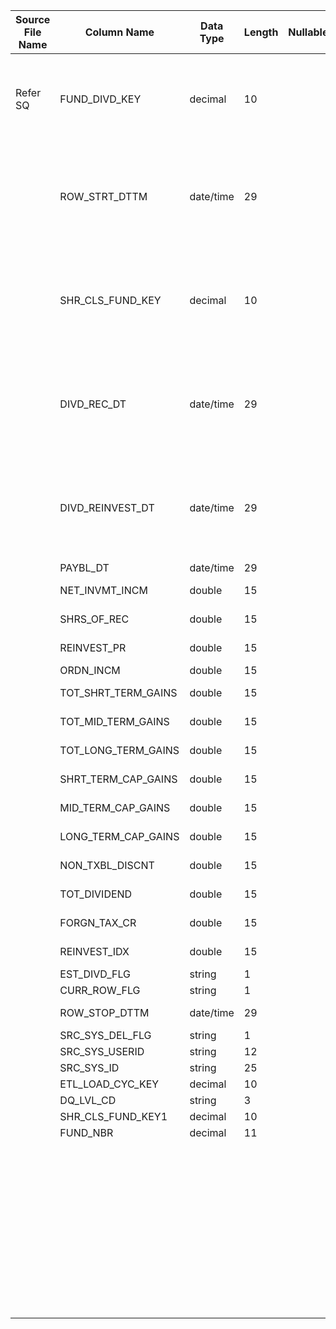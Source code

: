 |	Source File Name	|	Column Name	|	Data Type	|	Length	|	Nullable	|	PK	|	BK	|		|		|		|		|	Table Name	|	Target Table Name	|	Data Type	|	Length	|	Nullable	|	PK	|		|
|	---	|	---	|	---	|	---	|	---	|	---	|	---	|	---	|	---	|	---	|	---	|	---	|	---	|	---	|	---	|	---	|	---	|	---	|
|	Refer SQ	|	FUND_DIVD_KEY	|	decimal	|	10	|		|		|		|	Increment the key value by'1' for each new record	|	Increment the key value by'1' for each new record	|		|	If the record already present for 'COMPST_CD'  then update the existing record	|		|	FUND_DIVD_KEY	|	"number(p,s)"	|	10	|		|	Y	|		|
|		|	ROW_STRT_DTTM	|	date/time	|	29	|		|		|		|	As per Lookup Logic	|	FUND_KEY	|	//FUND_KEY<br>Table : HDM.FUND<br>Condition : FUND_NBR = IN_FUND_NBR <br>Output Column: FUND_KEY	|		|		|	FUND_KEY	|	"number(p,s)"	|	10	|		|	Y	|		|
|		|	SHR_CLS_FUND_KEY	|	decimal	|	10	|		|		|		|	As per Lookup Logic	|	REC_DAY_KEY	|	//REC_DAY_KEY<br>Table :HDM.CALENDAR<br>Condition : CAL_DAY = IN_CAL_DAY<br>Output Column: DAY_KEY	|		|		|	REC_DAY_KEY	|	"number(p,s)"	|	10	|		|	Y	|		|
|		|	DIVD_REC_DT	|	date/time	|	29	|		|		|		|	As per Lookup Logic	|	REINVEST_DAY_KEY	|	//REC_DAY_KEY<br>Table :HDM.CALENDAR<br>Condition : CAL_DAY = IN_CAL_DAY<br>Output Column: DAY_KEY	|		|		|	REINVEST_DAY_KEY	|	"number(p,s)"	|	10	|		|	Y	|		|
|		|	DIVD_REINVEST_DT	|	date/time	|	29	|		|		|		|	As per Lookup Logic	|	PAYBL_DAY_KEY	|	//REC_DAY_KEY<br>Table :HDM.CALENDAR<br>Condition : CAL_DAY = IN_CAL_DAY<br>Output Column: DAY_KEY	|		|		|	PAYBL_DAY_KEY	|	"number(p,s)"	|	10	|		|	Y	|		|
|		|	PAYBL_DT	|	date/time	|	29	|		|		|		|	TOT_DIVD From Source	|	TOT_DIVD	|		|		|		|	TOT_DIVD	|	number	|	15	|		|		|		|
|		|	NET_INVMT_INCM	|	double	|	15	|		|		|		|	NET_INVMT_INCM From Source	|	NET_INVMT_INCM	|		|		|		|	NET_INVMT_INCM	|	number	|	15	|		|		|		|
|		|	SHRS_OF_REC	|	double	|	15	|		|		|		|	SHRS_OF_REC From Source	|	SHRS_OF_REC	|		|		|		|	SHRS_OF_REC	|	number	|	15	|		|		|		|
|		|	REINVEST_PR	|	double	|	15	|		|		|		|	RE_INVST_PR From Source	|	RE_INVST_PR	|		|		|		|	RE_INVST_PR	|	number	|	15	|		|		|		|
|		|	ORDN_INCM	|	double	|	15	|		|		|		|	ORDN_INCM	|	ORDN_INCM	|		|		|		|	ORDN_INCM	|	number	|	15	|		|		|		|
|		|	TOT_SHRT_TERM_GAINS	|	double	|	15	|		|		|		|	TOT_SHRT_TERM_GAINS From Source	|	TOT_SHRT_TERM_GAINS	|		|		|		|	TOT_SHRT_TERM_GAINS	|	number	|	15	|		|		|		|
|		|	TOT_MID_TERM_GAINS	|	double	|	15	|		|		|		|	TOT_MID_TERM_GAINS From Source	|	TOT_MID_TERM_GAINS	|		|		|		|	TOT_MID_TERM_GAINS	|	number	|	15	|		|		|		|
|		|	TOT_LONG_TERM_GAINS	|	double	|	15	|		|		|		|	TOT_LONG_TERM_GAINS From Source	|	TOT_LONG_TERM_GAINS	|		|		|		|	TOT_LONG_TERM_GAINS	|	number	|	15	|		|		|		|
|		|	SHRT_TERM_CAP_GAINS	|	double	|	15	|		|		|		|	SHRT_TERM_CAP_GAINS From Source	|	SHRT_TERM_CAP_GAINS	|		|		|		|	SHRT_TERM_CAP_GAINS	|	number	|	15	|		|		|		|
|		|	MID_TERM_CAP_GAINS	|	double	|	15	|		|		|		|	MID_TERM_CAP_GAINS From Source	|	MID_TERM_CAP_GAINS	|		|		|		|	MID_TERM_CAP_GAINS	|	number	|	15	|		|		|		|
|		|	LONG_TERM_CAP_GAINS	|	double	|	15	|		|		|		|	LONG_TERM_CAP_GAINS From Source	|	LONG_TERM_CAP_GAINS	|		|		|		|	LONG_TERM_CAP_GAINS	|	number	|	15	|		|		|		|
|		|	NON_TXBL_DISCNT	|	double	|	15	|		|		|		|	NON_TXBL_DISCNT From Source	|	NON_TXBL_DISCNT	|		|		|		|	NON_TXBL_DISCNT	|	number	|	15	|		|		|		|
|		|	TOT_DIVIDEND	|	double	|	15	|		|		|		|	FORGN_TAX_CR From Source	|	FORGN_TAX_CR	|		|		|		|	FORGN_TAX_CR	|	number	|	15	|		|		|		|
|		|	FORGN_TAX_CR	|	double	|	15	|		|		|		|	RE_INVST_IDX From Source	|	RE_INVST_IDX	|		|		|		|	RE_INVST_IDX	|	number	|	15	|		|		|		|
|		|	REINVEST_IDX	|	double	|	15	|		|		|		|	EST_DIVD_FLG From Source	|	EST_DIVD_FLG	|		|		|		|	EST_DIVD_FLG	|	varchar2	|	1	|		|		|		|
|		|	EST_DIVD_FLG	|	string	|	1	|		|		|		|	Default to 'Y'	|	'Y'	|		|		|		|	CURR_ROW_FLG	|	varchar2	|	1	|		|		|		|
|		|	CURR_ROW_FLG	|	string	|	1	|		|		|		|	Current Date	|	SYSDATE	|		|		|		|	ROW_STRT_DTTM	|	date	|	19	|		|		|		|
|		|	ROW_STOP_DTTM	|	date/time	|	29	|		|		|		|	ROW_STOP_DTTM  From Source	|	ROW_STOP_DTTM	|		|		|		|	ROW_STOP_DTTM	|	date	|	19	|		|		|		|
|		|	SRC_SYS_DEL_FLG	|	string	|	1	|		|		|		|	$$etlcyckey	|	$$etlcyckey	|		|		|		|	ETL_LOAD_CYC_KEY	|	"number(p,s)"	|	10	|		|		|		|
|		|	SRC_SYS_USERID	|	string	|	12	|		|		|		|	Default to '4'	|	4	|		|		|		|	SRC_SYS_ID	|	number	|	15	|		|		|		|
|		|	SRC_SYS_ID	|	string	|	25	|		|		|		|		|		|		|		|		|		|		|		|		|		|		|
|		|	ETL_LOAD_CYC_KEY	|	decimal	|	10	|		|		|		|		|		|		|		|		|		|		|		|		|		|		|
|		|	DQ_LVL_CD	|	string	|	3	|		|		|		|		|		|		|		|		|		|		|		|		|		|		|
|		|	SHR_CLS_FUND_KEY1	|	decimal	|	10	|		|		|		|		|		|		|		|		|		|		|		|		|		|		|
|		|	FUND_NBR	|	decimal	|	11	|		|		|		|		|		|		|		|		|		|		|		|		|		|		|
|		|		|		|		|		|		|		|		|		|		|		|		|		|		|		|		|		|		|
|		|		|		|		|		|		|		|		|		|		|		|		|		|		|		|		|		|		|
|		|		|		|		|		|		|		|		|		|		|		|		|		|		|		|		|		|		|
|		|		|		|		|		|		|		|		|		|		|		|		|		|		|		|		|		|		|
|		|		|		|		|		|		|		|		|		|		|		|		|		|		|		|		|		|		|
|		|		|		|		|		|		|		|		|		|		|		|		|		|		|		|		|		|		|
|		|		|		|		|		|		|		|		|		|		|		|		|		|		|		|		|		|		|
|		|		|		|		|		|		|		|		|		|		|		|		|		|		|		|		|		|		|
|		|		|		|		|		|		|		|		|		|		|		|		|		|		|		|		|		|		|
|		|		|		|		|		|		|		|		|		|		|		|		|		|		|		|		|		|		|
|		|		|		|		|		|		|		|		|		|		|		|		|		|		|		|		|		|		|
|		|		|		|		|		|		|		|		|		|		|		|		|		|		|		|		|		|		|
|		|		|		|		|		|		|		|		|		|		|		|		|		|		|		|		|		|		|
|		|		|		|		|		|		|		|		|		|		|		|		|		|		|		|		|		|		|
|		|		|		|		|		|		|		|		|		|		|		|		|		|		|		|		|		|		|
|		|		|		|		|		|		|		|		|		|		|		|		|		|		|		|		|		|		|
|		|		|		|		|		|		|		|		|		|		|		|		|		|		|		|		|		|		|
|		|		|		|		|		|		|		|		|		|		|		|		|		|		|		|		|		|		|
|		|		|		|		|		|		|		|		|		|		|		|		|		|		|		|		|		|		|
|		|		|		|		|		|		|		|		|		|		|		|		|		|		|		|		|		|		|
|		|		|		|		|		|		|		|		|		|		|		|		|		|		|		|		|		|		|
|		|		|		|		|		|		|		|		|		|		|		|		|		|		|		|		|		|		|
|		|		|		|		|		|		|		|		|		|		|		|		|		|		|		|		|		|		|
|		|		|		|		|		|		|		|		|		|		|		|		|		|		|		|		|		|		|
|		|		|		|		|		|		|		|		|		|		|		|		|		|		|		|		|		|		|
|		|		|		|		|		|		|		|		|		|		|		|		|		|		|		|		|		|		|
|		|		|		|		|		|		|		|		|		|		|		|		|		|		|		|		|		|		|
|		|		|		|		|		|		|		|		|		|		|		|		|		|		|		|		|		|		|
|		|		|		|		|		|		|		|		|		|		|		|		|		|		|		|		|		|		|
|		|		|		|		|		|		|		|		|		|		|		|		|		|		|		|		|		|		|
|		|		|		|		|		|		|		|		|		|		|		|		|		|		|		|		|		|		|
|		|		|		|		|		|		|		|		|		|		|		|		|		|		|		|		|		|		|
|		|		|		|		|		|		|		|		|		|		|		|		|		|		|		|		|		|		|
|		|		|		|		|		|		|		|		|		|		|		|		|		|		|		|		|		|		|
|		|		|		|		|		|		|		|		|		|		|		|		|		|		|		|		|		|		|
|		|		|		|		|		|		|		|		|		|		|		|		|		|		|		|		|		|		|
|		|		|		|		|		|		|		|		|		|		|		|		|		|		|		|		|		|		|
|		|		|		|		|		|		|		|		|		|		|		|		|		|		|		|		|		|		|
|		|		|		|		|		|		|		|		|		|		|		|		|		|		|		|		|		|		|
|		|		|		|		|		|		|		|		|		|		|		|		|		|		|		|		|		|		|
|		|		|		|		|		|		|		|		|		|		|		|		|		|		|		|		|		|		|
|		|		|		|		|		|		|		|		|		|		|		|		|		|		|		|		|		|		|
|		|		|		|		|		|		|		|		|		|		|		|		|		|		|		|		|		|		|
|		|		|		|		|		|		|		|		|		|		|		|		|		|		|		|		|		|		|
|		|		|		|		|		|		|		|		|		|		|		|		|		|		|		|		|		|		|
|		|		|		|		|		|		|		|		|		|		|		|		|		|		|		|		|		|		|
|		|		|		|		|		|		|		|		|		|		|		|		|		|		|		|		|		|		|
